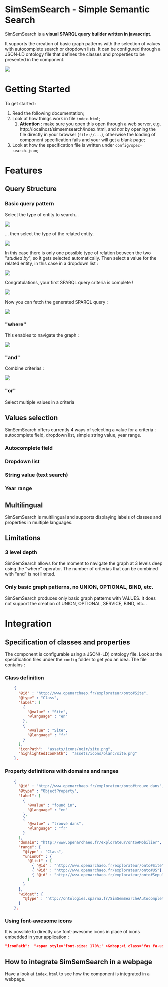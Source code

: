 # SimSemSearch - Simple Semantic Search

SimSemSearch is a **visual SPARQL query builder written in javascript**.

It supports the creation of basic graph patterns with the selection of values with autocomplete search or dropdown lists. It can be configured through a JSON-LD ontology file that defines the classes and properties to be presented in the component.

![](documentation/screencast-simsemsearch.gif)

# Getting Started

To get started :

1. Read the following documentation;
2. Look at how things work in file `index.html`; 
   1. **Attention** : make sure you open this open through a web server, e.g. http://localhost/simsemsearch/index.html, and *not* by opening the file directly in your browser (`file://...`), otherwise the loading of component specification fails and your will get a blank page;
3. Look at how the specification file is written under `config/spec-search.json`;

# Features

## Query Structure

### Basic query pattern

Select the type of entity to search...

![](documentation/1-screenshot-class-selection.png)

... then select the type of the related entity.

![](documentation/2-screenshot-object-type-selection.png)

In this case there is only one possible type of relation between the two "_studied by_", so it gets selected automatically. Then select a value for the related entity, in this case in a dropdown list :

![](documentation/3-screenshot-value-selection.png)

Congratulations, your first SPARQL query criteria is complete !

![](documentation/4-screenshot-criteria.png)

Now you can fetch the generated SPARQL query :

![](documentation/5-screenshot-sparql.png)

### "where"

This enables to navigate the graph :

![](documentation/6-where.png)

### "and"

Combine criterias :

![](documentation/7-and.png)

### "or"

Select multiple values in a criteria

## Values selection

SimSemSearch offers currently 4 ways of selecting a value for a criteria : autocomplete field, dropdown list, simple string value, year range.

### Autocomplete field

### Dropdown list

### String value (text search)

### Year range

## Multilingual

SimSemSearch is multilingual and supports displaying labels of classes and properties in multiple languages.


## Limitations

### 3 level depth

SimSemSearch allows for the moment to navigate the graph at 3 levels deep using the "where" operator. The number of criterias that can be combined with "and" is not limited.

### Only basic graph patterns, no UNION, OPTIONAL, BIND, etc.

SimSemSearch produces only basic graph patterns with VALUES. It does not support the creation of UNION, OPTIONAL, SERVICE, BIND, etc...

# Integration

## Specification of classes and properties

The component is configurable using a JSON(-LD) ontology file. Look at the specification files under the `config` folder to get you an idea. The file contains :

### Class definition

```json
    {
      "@id" : "http://www.openarchaeo.fr/explorateur/onto#Site",
      "@type" : "Class",
      "label": [
        {
          "@value" : "Site",
          "@language" : "en"
        },
        {
          "@value" : "Site",
          "@language" : "fr"
        }
      ],
	  "iconPath":  "assets/icons/noir/site.png",
	  "highlightedIconPath":  "assets/icons/blanc/site.png"
    },
```

### Property definitions with domains and ranges

```json
    {
      "@id" : "http://www.openarchaeo.fr/explorateur/onto#trouve_dans",
      "@type" : "ObjectProperty",
      "label": [
        {
          "@value" : "found in",
          "@language" : "en"
        },
        {
          "@value" : "trouvé dans",
          "@language" : "fr"
        }
      ],
      "domain": "http://www.openarchaeo.fr/explorateur/onto#Mobilier",
      "range": {
        "@type" : "Class",
        "unionOf" : {
          "@list" : [ 
            { "@id" : "http://www.openarchaeo.fr/explorateur/onto#Site"},
            { "@id" : "http://www.openarchaeo.fr/explorateur/onto#US"},
            { "@id" : "http://www.openarchaeo.fr/explorateur/onto#Sepulture"}
          ]
        }
      },
      "widget": {
        "@type" : "http://ontologies.sparna.fr/SimSemSearch#AutocompleteWidget"
      }
    },
```

### Using font-awesome icons

It is possible to directly use font-awesome icons in place of icons embedded in your application :

```json
"iconPath":  "<span style='font-size: 170%;' >&nbsp;<i class='fas fa-user'></i></span>",
```

## How to integrate SimSemSearch in a webpage

Have a look at `index.html` to see how the component is integrated in a webpage.







